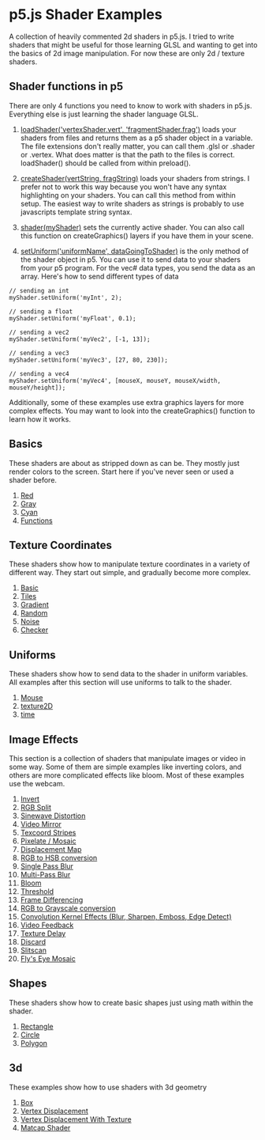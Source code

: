 # p5.js Shader Examples  

A collection of heavily commented 2d shaders in p5.js. I tried to write shaders that might be useful for those learning GLSL and wanting to get into the basics of 2d image manipulation. For now these are only 2d / texture shaders.

## Shader functions in p5

There are only 4 functions you need to know to work with shaders in p5.js. Everything else is just learning the shader language GLSL.

1. [loadShader('vertexShader.vert', 'fragmentShader.frag')](https://p5js.org/reference/#/p5/loadShader) loads your shaders from files and returns them as a p5 shader object in a variable. The file extensions don't really matter, you can call them .glsl or .shader or .vertex. What does matter is that the path to the files is correct. loadShader() should be called from within preload().

2. [createShader(vertString, fragString)](https://p5js.org/reference/#/p5/createShader) loads your shaders from strings. I prefer not to work this way because you won't have any syntax highlighting on your shaders. You can call this method from within setup. The easiest way to write shaders as strings is probably to use javascripts template string syntax.

3. [shader(myShader)](https://p5js.org/reference/#/p5.Shader) sets the currently active shader. You can also call this function on createGraphics() layers if you have them in your scene.

4. [setUniform('uniformName', dataGoingToShader)](https://p5js.org/reference/#/p5.Shader/setUniform) is the only method of the shader object in p5. You can use it to send data to your shaders from your p5 program. For the vec# data types, you send the data as an array. Here's how to send different types of data  

````
// sending an int
myShader.setUniform('myInt', 2);

// sending a float
myShader.setUniform('myFloat', 0.1);

// sending a vec2
myShader.setUniform('myVec2', [-1, 13]);

// sending a vec3
myShader.setUniform('myVec3', [27, 80, 230]);

// sending a vec4
myShader.setUniform('myVec4', [mouseX, mouseY, mouseX/width, mouseY/height]);
````

Additionally, some of these examples use extra graphics layers for more complex effects. You may want to look into the createGraphics() function to learn how it works.  


## Basics  

These shaders are about as stripped down as can be. They mostly just render colors to the screen. Start here if you've never seen or used a shader before.

1. [Red](https://aferriss.github.io/p5jsShaderExamples/1_basics/1-1_red)  
2. [Gray](https://aferriss.github.io/p5jsShaderExamples/1_basics/1-2_gray)  
3. [Cyan](https://aferriss.github.io/p5jsShaderExamples/1_basics/1-3_cyan)  
4. [Functions](https://aferriss.github.io/p5jsShaderExamples/1_basics/1-4_functions)  

## Texture Coordinates  

These shaders show how to manipulate texture coordinates in a variety of different way. They start out simple, and gradually become more complex.

1. [Basic](https://aferriss.github.io/p5jsShaderExamples/2_texture-coordinates/2-1_basic)
2. [Tiles](https://aferriss.github.io/p5jsShaderExamples/2_texture-coordinates/2-2_tiles)
3. [Gradient](https://aferriss.github.io/p5jsShaderExamples/2_texture-coordinates/2-3_gradient)
4. [Random](https://aferriss.github.io/p5jsShaderExamples/2_texture-coordinates/2-4_random)
5. [Noise](https://aferriss.github.io/p5jsShaderExamples/2_texture-coordinates/2-5_noise)
6. [Checker](https://aferriss.github.io/p5jsShaderExamples/2_texture-coordinates/2-6_checker)


## Uniforms  

These shaders show how to send data to the shader in uniform variables. All examples after this section will use uniforms to talk to the shader.

1. [Mouse](https://aferriss.github.io/p5jsShaderExamples/3_uniforms/3-1_mouse)
2. [texture2D](https://aferriss.github.io/p5jsShaderExamples/3_uniforms/3-2_texture2d)
3. [time](https://aferriss.github.io/p5jsShaderExamples/3_uniforms/3-3_time)

## Image Effects

This section is a collection of shaders that manipulate images or video in some way. Some of them are simple examples like inverting colors, and others are more complicated effects like bloom. Most of these examples use the webcam.

1. [Invert](https://aferriss.github.io/p5jsShaderExamples/4_image-effects/4-1_webcam-invert)
2. [RGB Split](https://aferriss.github.io/p5jsShaderExamples/4_image-effects/4-2_rgb-split)
3. [Sinewave Distortion](https://aferriss.github.io/p5jsShaderExamples/4_image-effects/4-3_sinewave-distort)
4. [Video Mirror](https://aferriss.github.io/p5jsShaderExamples/4_image-effects/4-4_mirror)
5. [Texcoord Stripes](https://aferriss.github.io/p5jsShaderExamples/4_image-effects/4-5_stripes-from-image)
6. [Pixelate / Mosaic](https://aferriss.github.io/p5jsShaderExamples/4_image-effects/4-6_pixelate)
7. [Displacement Map](https://aferriss.github.io/p5jsShaderExamples/4_image-effects/4-7_displacement-map)
8. [RGB to HSB conversion](https://aferriss.github.io/p5jsShaderExamples/4_image-effects/4-8_rgb-to-hsb)
9. [Single Pass Blur](https://aferriss.github.io/p5jsShaderExamples/4_image-effects/4-9_single-pass-blur)
10. [Multi-Pass Blur](https://aferriss.github.io/p5jsShaderExamples/4_image-effects/4-10_two-pass-blur)
11. [Bloom](https://aferriss.github.io/p5jsShaderExamples/4_image-effects/4-11_bloom)
12. [Threshold](https://aferriss.github.io/p5jsShaderExamples/4_image-effects/4-12_threshold)
13. [Frame Differencing](https://aferriss.github.io/p5jsShaderExamples/4_image-effects/4-13_frame-differencing)
14. [RGB to Grayscale conversion](https://aferriss.github.io/p5jsShaderExamples/4_image-effects/4-14_rgb-to-grayscale)
15. [Convolution Kernel Effects (Blur, Sharpen, Emboss, Edge Detect)](https://aferriss.github.io/p5jsShaderExamples/4_image-effects/4-15_convolution-kernel)
16. [Video Feedback](https://aferriss.github.io/p5jsShaderExamples/4_image-effects/4-16_video-feedback)
17. [Texture Delay](https://aferriss.github.io/p5jsShaderExamples/4_image-effects/4-17_delay)  
18. [Discard](https://aferriss.github.io/p5jsShaderExamples/4_image-effects/4-18_discard)
19. [Slitscan](https://aferriss.github.io/p5jsShaderExamples/4_image-effects/4-19_slitscan)
20. [Fly's Eye Mosaic](https://aferriss.github.io/p5jsShaderExamples/4_image-effects/4-20_mosaic)

## Shapes  

These shaders show how to create basic shapes just using math within the shader.

1. [Rectangle](https://aferriss.github.io/p5jsShaderExamples/5_shapes/5-1_rectangle)
2. [Circle](https://aferriss.github.io/p5jsShaderExamples/5_shapes/5-2_circle)
3. [Polygon](https://aferriss.github.io/p5jsShaderExamples/5_shapes/5-3_polygon)

## 3d

These examples show how to use shaders with 3d geometry
1. [Box](https://aferriss.github.io/p5jsShaderExamples/6_3d/6-1_rectangle)
2. [Vertex Displacement](https://aferriss.github.io/p5jsShaderExamples/6_3d/6-2_vertexDisplacement)
3. [Vertex Displacement With Texture](https://aferriss.github.io/p5jsShaderExamples/6_3d/6-3_vertexDisplacementFromTexture)
4. [Matcap Shader](https://aferriss.github.io/p5jsShaderExamples/6_3d/6-4_matcap)
